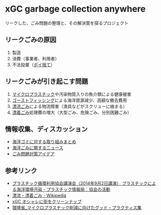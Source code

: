 # xGC garbage collection anywhere

リークした、ごみ問題の整理と、その解決策を探るプロジェクト

## リークごみの原因

1. 製造
2. 消費（事業者、利用者）
3. 不法投棄（[ポイ捨て](https://ja.wikipedia.org/wiki/%E3%83%9D%E3%82%A4%E6%8D%A8%E3%81%A6)）

## リークごみが引き起こす問題

1. [マイクロプラスチック](https://ja.wikipedia.org/wiki/%E3%83%9E%E3%82%A4%E3%82%AF%E3%83%AD%E3%83%97%E3%83%A9%E3%82%B9%E3%83%81%E3%83%83%E3%82%AF)や汚染物質入りの魚介類による健康被害
2. [ゴーストフィッシング](https://ja.wikipedia.org/wiki/%E3%82%B4%E3%83%BC%E3%82%B9%E3%83%88%E3%83%95%E3%82%A3%E3%83%83%E3%82%B7%E3%83%B3%E3%82%B0)による海洋資源減少、高額な撤去費用
3. [漂流ごみ](https://ja.wikipedia.org/wiki/%E6%BC%82%E6%B5%81%E3%83%BB%E6%BC%82%E7%9D%80%E3%81%94%E3%81%BF)による物流障害（漁具などがスクリューに絡まる）
4. [漂着ごみ](https://ja.wikipedia.org/wiki/%E6%BC%82%E6%B5%81%E3%83%BB%E6%BC%82%E7%9D%80%E3%81%94%E3%81%BF)処理費の増大（大型ごみ、危険ごみ、分別困難ごみ）

## 情報収集、ディスカッション

- [海洋ゴミに対する取り組みまとめ](https://github.com/code4fukui/marinedebris/issues/1)
- [海洋ごみに関するニュース](https://github.com/code4fukui/marinedebris/issues/2)
- [ごみ問題対策アイデア](https://github.com/code4fukui/marinedebris/issues/3)

## 参考リンク

- [プラスチック循環利用協会講演会（2014年9月2日講演） プラスチックによる海洋環境汚染 - プラスチック情報局：協会の活動](https://www.pwmi.or.jp/public/new/201501/index.html)
- [漂流・漂着ごみ - Wikipedia](https://ja.wikipedia.org/wiki/%E6%BC%82%E6%B5%81%E3%83%BB%E6%BC%82%E7%9D%80%E3%81%94%E3%81%BF#:~:text=%E6%BC%82%E6%B5%81%E3%83%BB%E6%BC%82%E7%9D%80%E3%81%94%E3%81%BF%EF%BC%88%E3%81%B2%E3%82%87%E3%81%86,%E3%81%94%E3%81%BF%E3%80%81%E3%83%9E%E3%83%AA%E3%83%B3%E3%83%87%E3%83%96%E3%83%AA%E3%81%A8%E3%82%82%E5%91%BC%E3%81%B0%E3%82%8C%E3%82%8B%E3%80%82)
- [xGC オシャレに街をクリーンナップ](https://ameblo.jp/xgc/)
- [環境省_マイクロプラスチック削減に向けたグッド・プラクティス集](http://www.env.go.jp/water/post_113.html)
